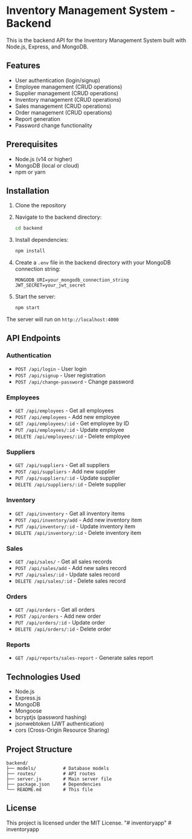 # Inventory Management System - Backend

This is the backend API for the Inventory Management System built with Node.js, Express, and MongoDB.

## Features

- User authentication (login/signup)
- Employee management (CRUD operations)
- Supplier management (CRUD operations)
- Inventory management (CRUD operations)
- Sales management (CRUD operations)
- Order management (CRUD operations)
- Report generation
- Password change functionality

## Prerequisites

- Node.js (v14 or higher)
- MongoDB (local or cloud)
- npm or yarn

## Installation

1. Clone the repository
2. Navigate to the backend directory:

   ```bash
   cd backend
   ```

3. Install dependencies:

   ```bash
   npm install
   ```

4. Create a `.env` file in the backend directory with your MongoDB connection string:

   ```
   MONGODB_URI=your_mongodb_connection_string
   JWT_SECRET=your_jwt_secret
   ```

5. Start the server:
   ```bash
   npm start
   ```

The server will run on `http://localhost:4000`

## API Endpoints

### Authentication

- `POST /api/login` - User login
- `POST /api/signup` - User registration
- `POST /api/change-password` - Change password

### Employees

- `GET /api/employees` - Get all employees
- `POST /api/employees` - Add new employee
- `GET /api/employees/:id` - Get employee by ID
- `PUT /api/employees/:id` - Update employee
- `DELETE /api/employees/:id` - Delete employee

### Suppliers

- `GET /api/suppliers` - Get all suppliers
- `POST /api/suppliers` - Add new supplier
- `PUT /api/suppliers/:id` - Update supplier
- `DELETE /api/suppliers/:id` - Delete supplier

### Inventory

- `GET /api/inventory` - Get all inventory items
- `POST /api/inventory/add` - Add new inventory item
- `PUT /api/inventory/:id` - Update inventory item
- `DELETE /api/inventory/:id` - Delete inventory item

### Sales

- `GET /api/sales/` - Get all sales records
- `POST /api/sales/add` - Add new sales record
- `PUT /api/sales/:id` - Update sales record
- `DELETE /api/sales/:id` - Delete sales record

### Orders

- `GET /api/orders` - Get all orders
- `POST /api/orders` - Add new order
- `PUT /api/orders/:id` - Update order
- `DELETE /api/orders/:id` - Delete order

### Reports

- `GET /api/reports/sales-report` - Generate sales report

## Technologies Used

- Node.js
- Express.js
- MongoDB
- Mongoose
- bcryptjs (password hashing)
- jsonwebtoken (JWT authentication)
- cors (Cross-Origin Resource Sharing)

## Project Structure

```
backend/
├── models/          # Database models
├── routes/          # API routes
├── server.js        # Main server file
├── package.json     # Dependencies
└── README.md        # This file
```

## License

This project is licensed under the MIT License.
"# inventoryapp" 
#   i n v e n t o r y a p p  
 